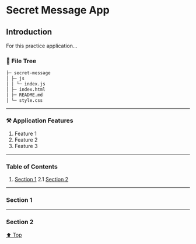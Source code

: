 # Secret Message App

## Introduction
For this practice application...

### 📂 File Tree
```bash
├─ secret-message
│ ├─ js
│ │ └─ index.js
│ ├─ index.html
│ ├─ README.md
│ └─ style.css
```

----
 
### ⚒️ Application Features
1. Feature 1
2. Feature 2
3. Feature 3

----

### Table of Contents
1. [Section 1](#📝-application-architecture)
  2.1 [Section 2](#21-fetching-data)

----

### Section 1

----

### Section 2

[⬆️ Top](#table-of-contents)